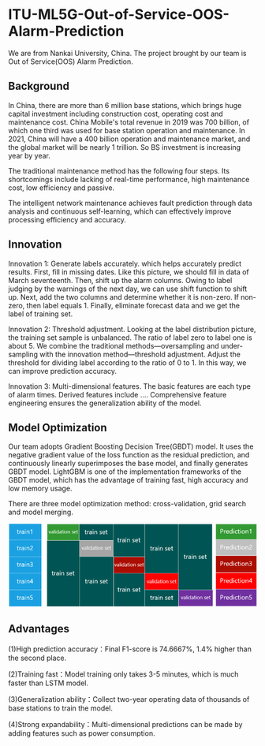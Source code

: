 # ITU-ML5G-Out-of-Service-OOS-Alarm-Prediction
We are from Nankai University, China. The project brought by our team is Out of Service(OOS) Alarm Prediction. 

## Background
In China, there are more than 6 million base stations, which brings huge capital investment including construction cost, operating cost and maintenance cost. China Mobile's total revenue in 2019 was 700 billion, of which one third was used for base station operation and maintenance. In 2021, China will have a 400 billion operation and maintenance market, and the global market will be nearly 1 trillion. So BS investment is increasing year by year.

The traditional maintenance method has the following four steps. Its shortcomings include lacking of real-time performance, high maintenance cost, low efficiency and passive.

The intelligent network maintenance achieves fault prediction through data analysis and continuous self-learning, which can effectively improve processing efficiency and accuracy. 


## Innovation
Innovation 1: Generate labels accurately. which helps accurately predict results. First, fill in missing dates. Like this picture, we should fill in data of March seventeenth. Then, shift up the alarm columns. Owing to label judging by the warnings of the next day, we can use shift function to shift up. Next, add the two columns and determine whether it is non-zero. If non-zero, then label equals 1. Finally, eliminate forecast data and we get the label of training set.

Innovation 2: Threshold adjustment. Looking at the label distribution picture, the training set sample is unbalanced. The ratio of label zero to label one is about 5. We combine the traditional methods—oversampling and under-sampling with the innovation method—threshold adjustment. Adjust the threshold for dividing label according to the ratio of 0 to 1. In this way, we can improve prediction accuracy.

Innovation 3: Multi-dimensional features. The basic features are each type of alarm times. Derived features include …. Comprehensive feature engineering ensures the generalization ability of the model.

## Model Optimization
Our team adopts Gradient Boosting Decision Tree(GBDT) model. It uses the negative gradient value of the loss function as the residual prediction, and continuously linearly superimposes the base model, and finally generates GBDT model. LightGBM is one of the implementation frameworks of the GBDT model, which has the advantage of training fast, high accuracy and low memory usage.


There are three model optimization method: cross-validation, grid search and model merging.

![image](https://github.com/13027521380/ITU-ML5G-Out-of-Service-OOS-Alarm-Prediction/blob/main/images/%E5%9B%BE%E7%89%871.png)

## Advantages
(1)High prediction accuracy：Final F1-score is 74.6667%, 1.4% higher than the second place.

(2)Training fast：Model training only takes 3-5 minutes, which is much faster than LSTM model.

(3)Generalization ability：Collect two-year operating data of thousands of base stations to train the model.

(4)Strong expandability：Multi-dimensional predictions can be made by adding features such as power consumption.
